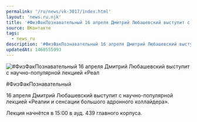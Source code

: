```yaml
---
permalink: '/ru/news/vk-3017/index.html'
layout: 'news.ru.njk'
title: '#ФизФакПознавательный 16 апреля Дмитрий Любашевский выступит с научно-популярной лекцией «Реал'
source: ВКонтакте
tags:
  - news_ru
description: '#ФизФакПознавательный 16 апреля Дмитрий Любашевский выступит с научно-популярной лекцией «Реал'
updatedAt: 1460555993
---
```

![#ФизФакПознавательный 16 апреля Дмитрий Любашевский выступит с научно-популярной лекцией «Реал](https://sun9-17.userapi.com/impf/c630520/v630520713/2d9c9/-5EiIKMqlEU.jpg?size=1280x904&quality=96&sign=8225e76249ad958ef4b5bcea42007da1&c_uniq_tag=_rEN5W0cV760Ovr9QvpOIfWvpQtGKGkaNBywmYAvUjE&type=album)

#ФизФакПознавательный

16 апреля Дмитрий Любашевский выступит с научно-популярной лекцией «Реалии и сенсации большого адронного коллайдера».

Лекция начнётся в 15:00 в ауд. 439 главного корпуса.
